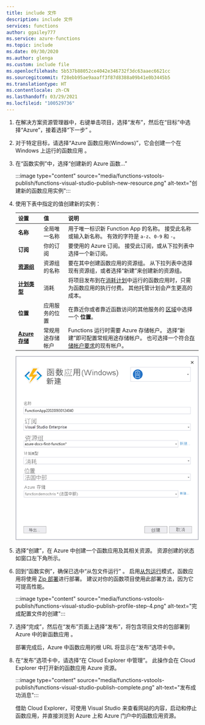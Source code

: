 ```yaml
---
title: include 文件
description: include 文件
services: functions
author: ggailey777
ms.service: azure-functions
ms.topic: include
ms.date: 09/30/2020
ms.author: glenga
ms.custom: include file
ms.openlocfilehash: 5b537b88052ce4042e346732f3dc63aaec6621cc
ms.sourcegitcommit: f28ebb95ae9aaaff3f87d8388a09b41e0b3445b5
ms.translationtype: HT
ms.contentlocale: zh-CN
ms.lasthandoff: 03/29/2021
ms.locfileid: "100529736"
---
```

1. 在解决方案资源管理器中，右键单击项目，选择“发布”，然后在“目标”中选择“Azure”，接着选择“下一步”    。

1. 对于特定目标，请选择“Azure 函数应用(Windows)”，它会创建一个在 Windows 上运行的函数应用 。

1. 在“函数实例”中，选择“创建新的 Azure 函数…”  

    :::image type="content" source="media/functions-vstools-publish/functions-visual-studio-publish-new-resource.png" alt-text="创建新的函数应用实例":::

1. 使用下表中指定的值创建新的实例：

    | 设置      | 值  | 说明                                |
    | ------------ |  ------- | -------------------------------------------------- |
    | **名称** | 全局唯一名称 | 用于唯一标识新 Function App 的名称。 接受此名称或输入新名称。 有效的字符是 `a-z`、`0-9` 和 `-`。 |
    | **订阅** | 你的订阅 | 要使用的 Azure 订阅。 接受此订阅，或从下拉列表中选择一个新订阅。 |
    | **[资源组](../articles/azure-resource-manager/management/overview.md)** | 资源组的名称 |  要在其中创建函数应用的资源组。 从下拉列表中选择现有资源组，或者选择“新建”来创建新的资源组。|
    | **[计划类型](../articles/azure-functions/functions-scale.md)** | 消耗 | 将项目发布到在[消耗计划](../articles/azure-functions/consumption-plan.md)中运行的函数应用时，只需为函数应用的执行付费。 其他托管计划会产生更高的成本。 |
    | **位置** | 应用服务的位置 | 在靠近你或者靠近函数访问的其他服务的 [区域](https://azure.microsoft.com/regions/)中选择一个 **位置**。 |
    | **[Azure 存储](../articles/azure-functions/storage-considerations.md)** | 常规用途存储帐户 | Functions 运行时需要 Azure 存储帐户。 选择“新建”即可配置常规用途存储帐户。 也可选择一个符合[存储帐户要求](../articles/azure-functions/storage-considerations.md#storage-account-requirements)的现有帐户。  |

    ![“创建应用服务”对话框](./media/functions-vstools-publish/functions-visual-studio-publish.png)

1. 选择“创建”，在 Azure 中创建一个函数应用及其相关资源。 资源创建的状态如窗口左下角所示。 

1. 回到“函数实例”，确保已选中“从包文件运行” 。 启用[从包运行](../articles/azure-functions/run-functions-from-deployment-package.md)模式，函数应用将使用 [Zip 部署](../articles/azure-functions/functions-deployment-technologies.md#zip-deploy)进行部署。 建议对你的函数项目使用此部署方法，因为它可提高性能。 

    :::image type="content" source="media/functions-vstools-publish/functions-visual-studio-publish-profile-step-4.png" alt-text="完成配置文件的创建":::

1. 选择“完成”，然后在“发布”页面上选择“发布”，将包含项目文件的包部署到 Azure 中的新函数应用 。 

    部署完成后，Azure 中函数应用的根 URL 将显示在“发布”选项卡中。 
    
1.  在“发布”选项卡中，请选择“在 Cloud Explorer 中管理”。 此操作会在 Cloud Explorer 中打开新的函数应用 Azure 资源。 
    
    :::image type="content" source="media/functions-vstools-publish/functions-visual-studio-publish-complete.png" alt-text="发布成功消息":::
    
    借助 Cloud Explorer，可使用 Visual Studio 来查看网站的内容，启动和停止函数应用，并直接浏览到 Azure 上和 Azure 门户中的函数应用资源。 
